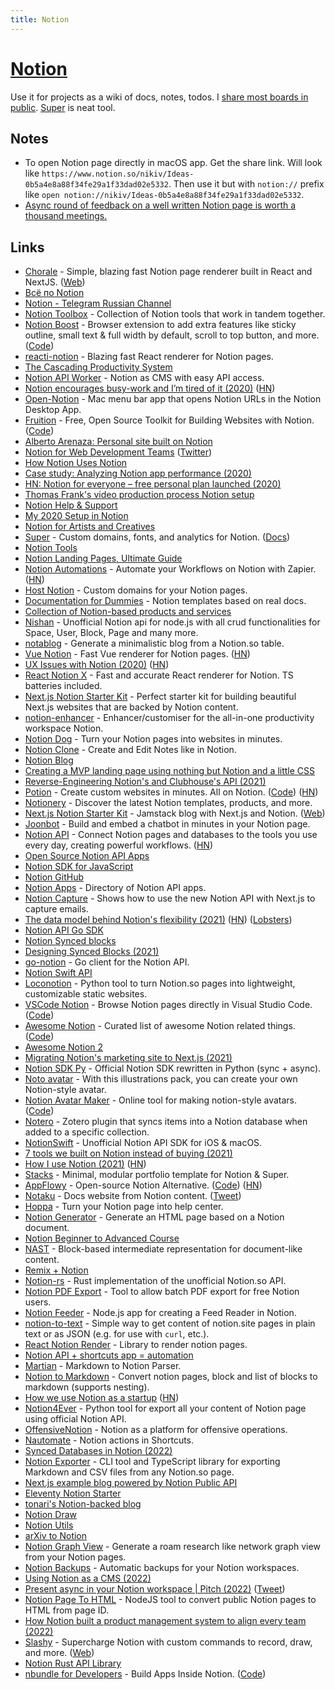 ```yaml
---
title: Notion
---
```


# [Notion](https://www.notion.so)

Use it for projects as a wiki of docs, notes, todos. I [share most boards in public](../sharing/my-notion.md). [Super](https://super.so/) is neat tool.

## Notes

- To open Notion page directly in macOS app. Get the share link. Will look like `https://www.notion.so/nikiv/Ideas-0b5a4e8a88f34fe29a1f33dad02e5332`. Then use it but with `notion://` prefix like `open notion://nikiv/Ideas-0b5a4e8a88f34fe29a1f33dad02e5332`.
- [Async round of feedback on a well written Notion page is worth a thousand meetings.](https://twitter.com/linuz90/status/1440275848200802310)

## Links

- [Chorale](https://github.com/samwightt/chorale-renderer) - Simple, blazing fast Notion page renderer built in React and NextJS. ([Web](https://chorale.app/))
- [Всё по Notion](https://www.notion.so/Notion-f28f32adbfde4e4695c60587262e1044)
- [Notion - Telegram Russian Channel](https://t.me/notiongo)
- [Notion Toolbox](https://github.com/kevinjalbert/notion-toolbox) - Collection of Notion tools that work in tandem together.
- [Notion Boost](https://gourav.io/notion-boost) - Browser extension to add extra features like sticky outline, small text & full width by default, scroll to top button, and more. ([Code](https://github.com/GorvGoyl/Notion-Boost-browser-extension))
- [reacti-notion](https://github.com/splitbee/react-notion) - Blazing fast React renderer for Notion pages.
- [The Cascading Productivity System](https://jmulholland.com/cascading-productivity-system/)
- [Notion API Worker](https://github.com/splitbee/notion-api-worker) - Notion as CMS with easy API access.
- [Notion encourages busy-work and I’m tired of it (2020)](https://medium.com/diesdas-direct/notion-encourages-busy-work-and-im-tired-of-it-b1e049edb663) ([HN](https://news.ycombinator.com/item?id=23050204))
- [Open-Notion](https://github.com/neversitdull/Open-Notion) - Mac menu bar app that opens Notion URLs in the Notion Desktop App.
- [Fruition](https://fruitionsite.com/) - Free, Open Source Toolkit for Building Websites with Notion. ([Code](https://github.com/stephenou/fruitionsite))
- [Alberto Arenaza: Personal site built on Notion](https://albertoarenaza.com/)
- [Notion for Web Development Teams](https://css-tricks.com/video-screencasts/186-notion-for-web-development-teams/) ([Twitter](https://twitter.com/chriscoyier/status/1260991618716274689))
- [How Notion Uses Notion](https://www.notion.so/How-Notion-Uses-Notion-616f41d2f5124f3185cf1c36d267c07e)
- [Case study: Analyzing Notion app performance (2020)](https://3perf.com/blog/notion/)
- [HN: Notion for everyone – free personal plan launched (2020)](https://news.ycombinator.com/item?id=23236786)
- [Thomas Frank's video production process Notion setup](https://www.notion.so/customers/thomasfrank)
- [Notion Help & Support](https://www.notion.so/Help-Support-e040febf70a94950b8620e6f00005004)
- [My 2020 Setup in Notion](https://joeyabanks.io/notes/my-2020-setup-in-notion)
- [Notion for Artists and Creatives](https://flowarte.com/notion-for-artists-and-creatives/)
- [Super](https://super.so/) - Custom domains, fonts, and analytics for Notion. ([Docs](https://docs.super.so/))
- [Notion Tools](https://www.notion.so/Notion-Tools-25d054da911344199cdf403cc04f317c)
- [Notion Landing Pages, Ultimate Guide](https://optemization.com/notion-landing-page-guide)
- [Notion Automations](https://notion-automations.com/) - Automate your Workflows on Notion with Zapier. ([HN](https://news.ycombinator.com/item?id=24931344))
- [Host Notion](https://www.hostnotion.co/) - Custom domains for your Notion pages.
- [Documentation for Dummies](https://air.inc/blog/documentation-for-dummies-notion-templates-for-early-stage-startups) - Notion templates based on real docs.
- [Collection of Notion-based products and services](https://www.notion.so/Ultimate-Notion-collection-27cf98d2ed1c42f9a188990d0e36bf0a)
- [Nishan](https://github.com/Nishan-Open-Source/Nishan) - Unofficial Notion api for node.js with all crud functionalities for Space, User, Block, Page and many more.
- [notablog](https://github.com/dragonman225/notablog) - Generate a minimalistic blog from a Notion.so table.
- [Vue Notion](https://github.com/janniks/vue-notion) - Fast Vue renderer for Notion pages. ([HN](https://news.ycombinator.com/item?id=25505604))
- [UX Issues with Notion (2020)](https://telegra.ph/Notion-is-a-UX-Disaster-12-23) ([HN](https://news.ycombinator.com/item?id=25521487))
- [React Notion X](https://github.com/NotionX/react-notion-x) - Fast and accurate React renderer for Notion. TS batteries included.
- [Next.js Notion Starter Kit](https://github.com/transitive-bullshit/nextjs-notion-starter-kit) - Perfect starter kit for building beautiful Next.js websites that are backed by Notion content.
- [notion-enhancer](https://github.com/notion-enhancer/notion-enhancer) - Enhancer/customiser for the all-in-one productivity workspace Notion.
- [Notion Dog](https://github.com/notiondog/notion.dog) - Turn your Notion pages into websites in minutes.
- [Notion Clone](https://github.com/konstantinmuenster/notion-clone) - Create and Edit Notes like in Notion.
- [Notion Blog](https://www.notion.so/blog)
- [Creating a MVP landing page using nothing but Notion and a little CSS](https://noahbragg.com/blog/how-i-created-my-landing-page)
- [Reverse-Engineering Notion's and Clubhouse's API (2021)](https://www.youtube.com/watch?v=h6rpahb8_nk)
- [Potion](https://www.potion.so/) - Create custom websites in minutes. All on Notion. ([Code](https://github.com/benborgers/potion)) ([HN](https://news.ycombinator.com/item?id=28946723))
- [Notionery](https://www.notionery.com/) - Discover the latest Notion templates, products, and more.
- [Next.js Notion Starter Kit](https://github.com/wzulfikar/nextjs-notion) - Jamstack blog with Next.js and Notion. ([Web](https://wzulfikar.com/))
- [Joonbot](https://www.joonbot.com/chatbot-in-notion/) - Build and embed a chatbot in minutes in your Notion page.
- [Notion API](https://developers.notion.com/) - Connect Notion pages and databases to the tools you use every day, creating powerful workflows. ([HN](https://news.ycombinator.com/item?id=27144566))
- [Open Source Notion API Apps](https://github.com/MaaxGr/open-source-notionapi-apps)
- [Notion SDK for JavaScript](https://github.com/makenotion/notion-sdk-js)
- [Notion GitHub](https://github.com/makenotion)
- [Notion Apps](https://www.notionapps.xyz/) - Directory of Notion API apps.
- [Notion Capture](https://github.com/btahir/notion-capture) - Shows how to use the new Notion API with Next.js to capture emails.
- [The data model behind Notion's flexibility (2021)](https://www.notion.so/blog/data-model-behind-notion) ([HN](https://news.ycombinator.com/item?id=27200177)) ([Lobsters](https://lobste.rs/s/y11kqf/data_model_behind_notion_s_flexibility))
- [Notion API Go SDK](https://github.com/jomei/notionapi)
- [Notion Synced blocks](https://www.notion.so/Synced-blocks-beta-a06081bfe98d4fb0b8ec0dd92e4cfcec)
- [Designing Synced Blocks (2021)](https://www.notion.so/blog/designing-synced-blocks)
- [go-notion](https://github.com/dstotijn/go-notion) - Go client for the Notion API.
- [Notion Swift API](https://github.com/noppefoxwolf/notion)
- [Loconotion](https://github.com/leoncvlt/loconotion) - Python tool to turn Notion.so pages into lightweight, customizable static websites.
- [VSCode Notion](https://marketplace.visualstudio.com/items?itemName=frenco.vscode-notion) - Browse Notion pages directly in Visual Studio Code. ([Code](https://github.com/frencojobs/vscode-notion))
- [Awesome Notion](https://www.awesomenotion.space/) - Curated list of awesome Notion related things. ([Code](https://github.com/mnismt/awesome-notion-site))
- [Awesome Notion 2](https://github.com/spencerpauly/awesome-notion)
- [Migrating Notion's marketing site to Next.js (2021)](https://www.notion.so/blog/migrating-notion-marketing-to-next-js)
- [Notion SDK Py](https://github.com/ramnes/notion-sdk-py) - Official Notion SDK rewritten in Python (sync + async).
- [Noto avatar](https://abstractlab.gumroad.com/l/noto-avatar) - With this illustrations pack, you can create your own Notion-style avatar.
- [Notion Avatar Maker](https://notion-avatar.vercel.app/) - Online tool for making notion-style avatars. ([Code](https://github.com/Mayandev/notion-avatar))
- [Notero](https://github.com/dvanoni/notero) - Zotero plugin that syncs items into a Notion database when added to a specific collection.
- [NotionSwift](https://github.com/chojnac/NotionSwift) - Unofficial Notion API SDK for iOS & macOS.
- [7 tools we built on Notion instead of buying (2021)](https://www.notion.so/blog/7-tools-we-built-on-notion)
- [How I use Notion (2021)](https://reasonabledeviations.com/2021/09/18/how-i-use-notion/) ([HN](https://news.ycombinator.com/item?id=29195417))
- [Stacks](https://stacks.super.site/) - Minimal, modular portfolio template for Notion & Super.
- [AppFlowy](https://www.appflowy.io/) - Open-source Notion Alternative. ([Code](https://github.com/AppFlowy-IO/appflowy)) ([HN](https://news.ycombinator.com/item?id=29234805))
- [Notaku](https://notaku.website/) - Docs website from Notion content. ([Tweet](https://twitter.com/__morse/status/1461738430698860544))
- [Hoppa](https://gethoppa.com/) - Turn your Notion page into help center.
- [Notion Generator](https://github.com/Mathspy/notion-generator) - Generate an HTML page based on a Notion document.
- [Notion Beginner to Advanced Course](https://easlo.notion.site/Notion-Beginner-to-Advanced-8a492960b049433289c4a8d362204d20)
- [NAST](https://github.com/dragonman225/nast) - Block-based intermediate representation for document-like content.
- [Remix + Notion](https://github.com/onspaceship/remotion)
- [Notion-rs](https://github.com/jkelleyrtp/notion-rs) - Rust implementation of the unofficial Notion.so API.
- [Notion PDF Export](https://github.com/ganeshh123/notion-pdf-export) - Tool to allow batch PDF export for free Notion users.
- [Notion Feeder](https://github.com/ravgeetdhillon/notion-feeder) - Node.js app for creating a Feed Reader in Notion.
- [notion-to-text](https://github.com/pirafrank/notion-to-text) - Simple way to get content of notion.site pages in plain text or as JSON (e.g. for use with `curl`, etc.).
- [React Notion Render](https://github.com/9gustin/react-notion-render) - Library to render notion pages.
- [Notion API + shortcuts app = automation](https://www.reddit.com/r/Notion/comments/sopej7/notion_api_shortcuts_app_automation/)
- [Martian](https://github.com/instantish/martian) - Markdown to Notion Parser.
- [Notion to Markdown](https://github.com/souvikinator/notion-to-md) - Convert notion pages, block and list of blocks to markdown (supports nesting).
- [How we use Notion as a startup](https://www.kopa.co/blog/posts/how-we-use-notion-as-a-startup) ([HN](https://news.ycombinator.com/item?id=30392849))
- [Notion4Ever](https://github.com/MerkulovDaniil/notion4ever) - Python tool for export all your content of Notion page using official Notion API.
- [OffensiveNotion](https://github.com/mttaggart/OffensiveNotion) - Notion as a platform for offensive operations.
- [Nautomate](https://www.nautomate.app/) - Notion actions in Shortcuts.
- [Synced Databases in Notion (2022)](https://www.notion.so/blog/synced-databases)
- [Notion Exporter](https://github.com/yannbolliger/notion-exporter) - CLI tool and TypeScript library for exporting Markdown and CSV files from any Notion.so page.
- [Next.js example blog powered by Notion Public API](https://github.com/samuelkraft/notion-blog-nextjs)
- [Eleventy Notion Starter](https://github.com/thiagomgd/eleventy_notion_starter)
- [tonari's Notion-backed blog](https://github.com/tonarino/blog)
- [Notion Draw](https://github.com/nickzuber/notion-draw)
- [Notion Utils](https://github.com/iansinnott/notion-utils)
- [arXiv to Notion](https://github.com/wangjksjtu/arxiv2notionplus)
- [Notion Graph View](https://github.com/stevedsun/notion-graph-view) - Generate a roam research like network graph view from your Notion pages.
- [Notion Backups](https://github.com/notionblog/notion-backups) - Automatic backups for your Notion workspaces.
- [Using Notion as a CMS (2022)](https://www.thisdot.co/blog/using-notion-as-a-cms)
- [Present async in your Notion workspace | Pitch (2022)](https://pitch.com/blog/present-async-in-your-notion-workspace) ([Tweet](https://twitter.com/Pitch/status/1524314985039646720))
- [Notion Page To HTML](https://github.com/asnunes/notion-page-to-html) - NodeJS tool to convert public Notion pages to HTML from page ID.
- [How Notion built a product management system to align every team (2022)](https://www.notion.so/blog/notion-product-management-system-align-every-team)
- [Slashy](https://github.com/alyssaxuu/slashy) - Supercharge Notion with custom commands to record, draw, and more. ([Web](https://slashy.app/))
- [Notion Rust API Library](https://github.com/jakeswenson/notion)
- [nbundle for Developers](https://developers.nbundle.com/) - Build Apps Inside Notion. ([Code](https://github.com/nbundle/example))
